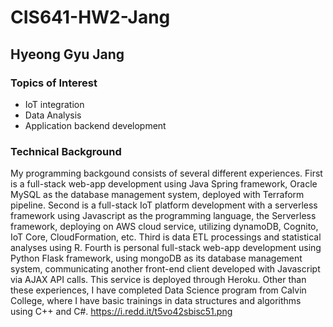# CIS641-HW2-Jang

## Hyeong Gyu Jang
### Topics of Interest
* IoT integration
* Data Analysis
* Application backend development
### Technical Background
My programming backgound consists of several different experiences. First is a full-stack web-app development using Java Spring framework, Oracle MySQL as the database management system, deployed with Terraform pipeline. Second is a full-stack IoT platform development with a serverless framework using Javascript as the programming language, the Serverless framework, deploying on AWS cloud service, utilizing dynamoDB, Cognito, IoT Core, CloudFormation, etc. Third is data ETL processings and statistical analyses using R. Fourth is personal full-stack web-app development using Python Flask framework, using mongoDB as its database management system, communicating another front-end client developed with Javascript via AJAX API calls. This service is deployed through Heroku. Other than these experiences, I have completed Data Science program from Calvin College, where I have basic trainings in data structures and algorithms using C++ and C#.
https://i.redd.it/t5vo42sbisc51.png